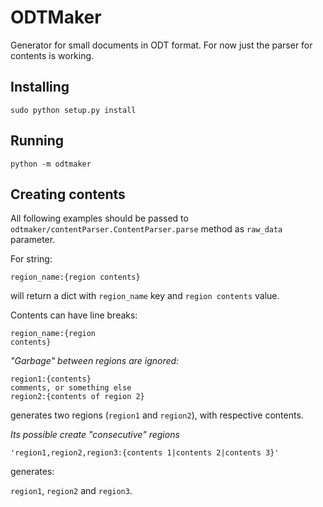 # ODTMaker 

Generator for small documents in ODT format. For now just the parser for contents is working.


## Installing

`sudo python setup.py install`


## Running

`python -m odtmaker`


## Creating contents

All following examples should be passed to `odtmaker/contentParser.ContentParser.parse` method as `raw_data` parameter.

For string:

```
region_name:{region contents}
```

will return a dict with `region_name` key and `region contents` value.


Contents can have line breaks:

```
region_name:{region
contents}
```


*"Garbage" between regions are ignored:*

```
region1:{contents}
comments, or something else
region2:{contents of region 2}
```

generates two regions (`region1` and `region2`), with respective contents.



*Its possible create "consecutive" regions*

```
'region1,region2,region3:{contents 1|contents 2|contents 3}'
```

generates:

`region1`, `region2` and `region3`.

